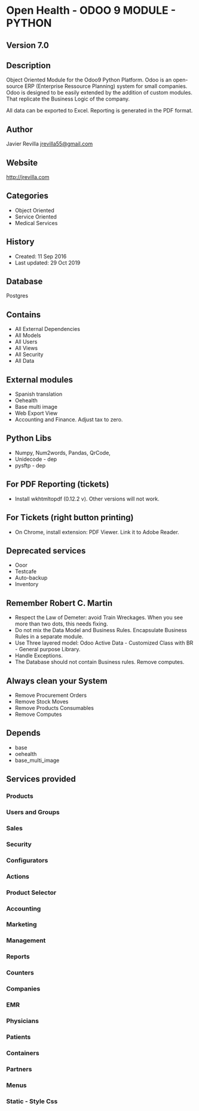 # Open Health - ODOO 9 MODULE - PYTHON

## Version 7.0

## Description
Object Oriented Module for the Odoo9 Python Platform. 
Odoo is an open-source ERP (Enterprise Ressource Planning) system for small companies. 
Odoo is designed to be easily extended by the addition of custom modules. That replicate the Business Logic of the company. 

All data can be exported to Excel. 
Reporting is generated in the PDF format.


## Author
Javier Revilla 
jrevilla55@gmail.com

## Website
http://jrevilla.com

## Categories
- Object Oriented
- Service Oriented
- Medical Services


## History
- Created: 11 Sep 2016
- Last updated: 29 Oct 2019

## Database
Postgres

## Contains
- All External Dependencies
- All Models
- All Users
- All Views
- All Security
- All Data


## External modules
- Spanish translation
- Oehealth
- Base multi image
- Web Export View 
- Accounting and Finance. Adjust tax to zero.


## Python Libs
- Numpy, Num2words, Pandas, QrCode, 
- Unidecode - dep
- pysftp - dep


## For PDF Reporting (tickets)
- Install wkhtmltopdf (0.12.2 v). Other versions will not work.


## For Tickets (right button printing)
- On Chrome, install extension: PDF Viewer. Link it to Adobe Reader. 


## Deprecated services
- Ooor
- Testcafe
- Auto-backup
- Inventory


## Remember Robert C. Martin
- Respect the Law of Demeter: avoid Train Wreckages. When you see more than two dots, this needs fixing.
- Do not mix the Data Model and Business Rules. Encapsulate Business Rules in a separate module. 
- Use Three layered model: Odoo Active Data - Customized Class with BR - General purpose Library.
- Handle Exceptions.
- The Database should not contain Business rules. Remove computes.


## Always clean your System
- Remove Procurement Orders
- Remove Stock Moves
- Remove Products Consumables
- Remove Computes


## Depends
- base
- oehealth
- base_multi_image





## Services provided

### Products 

### Users and Groups

### Sales

### Security 

### Configurators

### Actions 

### Product Selector

### Accounting 

### Marketing 

### Management 

### Reports

### Counters 

### Companies 

### EMR

### Physicians 

### Patients 

### Containers 

### Partners

### Menus 

### Static - Style Css 
